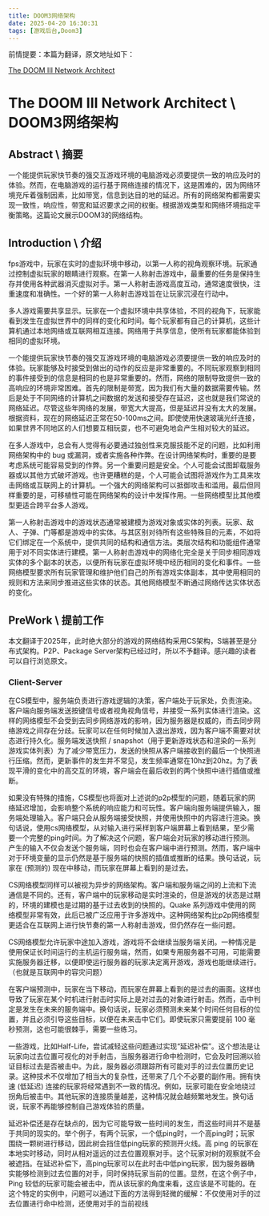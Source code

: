 ```yaml
---
title: DOOM3网络架构
date: 2025-04-20 16:30:31
tags: [游戏后台,Doom3]
---
```

前情提要：本篇为翻译，原文地址如下：

[The DOOM III Network Architect](https://fabiensanglard.net/doom3_documentation/The-DOOM-III-Network-Architecture.pdf)

# The DOOM III Network Architect \ DOOM3网络架构

## Abstract \ 摘要
一个能提供玩家快节奏的强交互游戏环境的电脑游戏必须要提供一致的响应及时的体验。然而，在电脑游戏的运行基于网络连接的情况下，这是困难的，因为网络环境充斥着强制因素，比如带宽，信息到达目的地的延迟。所有的网络架构都需要实现一致性，响应性，带宽和延迟要求之间的权衡。根据游戏类型和网络环境指定平衡策略。这篇论文展示DOOM3的网络结构。

## Introduction \ 介绍
fps游戏中，玩家在实时的虚拟环境中移动，以第一人称的视角观察环境。玩家通过控制虚拟玩家的眼睛进行观察。在第一人称射击游戏中，最重要的任务是保持生存并使用各种武器消灭虚拟对手。第一人称射击游戏高度互动，通常速度很快，注重速度和准确性。一个好的第一人称射击游戏旨在让玩家沉浸在行动中。

多人游戏需要共享显示。玩家在一个虚拟环境中共享体验，不同的视角下，玩家能看到发生在虚拟世界中的同样的变化和时间。每个玩家都有自己的计算机，这些计算机通过本地网络或互联网相互连接。网络用于共享信息，使所有玩家都能体验到相同的虚拟环境。

一个能提供玩家快节奏的强交互游戏环境的电脑游戏必须要提供一致的响应及时的体验。玩家能够及时接受到做出的动作的反应是非常重要的。不同玩家观察到相同的事件接受到的信息是相同的也是非常重要的。然而，网络的限制导致提供一致的高响应的环境非常困难。首先的限制是带宽，因为我们有大量的数据需要传输。然后是处于不同网络的计算机之间数据的发送和接受存在延迟，这也就是我们常说的网络延迟。尽管这些年网络的发展，带宽大大提高，但是延迟并没有太大的发展。根据资料，现在的网络延迟正常在50-100ms之间。即使使用快速玻璃光纤连接，如果世界不同地区的人们想要互相玩耍，也不可避免地会产生相对较大的延迟。

在多人游戏中，总会有人觉得有必要通过独创性来克服技能不足的问题，比如利用网络架构中的 bug 或漏洞，或者实施各种作弊。在设计网络架构时，重要的是要考虑系统可能容易受到的作弊。另一个重要问题是安全。个人可能会试图卸载服务器或以其他方式破坏游戏。也许更糟糕的是，个人可能会试图将游戏作为工具来攻击网络或互联网上的计算机。一个强大的网络架构可以抵御攻击和滥用。最后但同样重要的是，可移植性可能在网络架构的设计中发挥作用。一些网络模型比其他模型更适合跨平台多人游戏。

第一人称射击游戏中的游戏状态通常被建模为游戏对象或实体的列表。玩家、敌人、子弹、门等都是游戏中的实体。与其区别对待所有这些特殊目的元素，不如将它们绑定在一个系统中，提供共同的结构和通信方法。类层次结构和功能组件通常用于对不同实体进行建模。第一人称射击游戏中的网络化完全是关于同步相同游戏实体的多个副本的状态，以便所有玩家在虚拟环境中经历相同的变化和事件。一些网络模型要求所有玩家管理和维护他们自己的所有游戏实体副本，其中使用相同的规则和方法来同步推进这些实体的状态。其他网络模型不断通过网络传达实体状态的变化。

## PreWork \ 提前工作
本文翻译于2025年，此时绝大部分的游戏的网络结构采用CS架构，S端甚至是分布式架构。P2P、Package Server架构已经过时，所以不予翻译。感兴趣的读者可以自行浏览原文。

### Client-Server
在CS模型中，服务端负责进行游戏逻辑的决策，客户端处于玩家处，负责渲染。客户端向服务端发送按键信号或者视角视角信号，并接受一系列实体进行渲染。这样的网络模型不会受到去同步网络游戏的影响，因为服务器是权威的，而去同步网络游戏之间存在分歧。玩家可以在任何时候加入退出游戏，因为客户端不需要对状态进行持久化。服务端发送快照 / snapshot（用于更新游戏状态和渲染的一系列游戏实体列表）为了减少带宽压力，发送的快照从客户端接收到的最后一个快照进行压缩。然而，更新事件的发生并不常见，发生频率通常在10hz到20hz。为了表现平滑的变化中的高交互的环境，客户端会在最后收到的两个快照中进行插值或推断。

如果没有特殊的措施，CS模型也将面对上述说的p2p模型的问题，随着玩家的网络延迟增加，会影响整个系统的响应能力和可玩性。客户端向服务端提供输入，服务端处理输入。客户端只会从服务端接受快照，并使用快照中的内容进行渲染。换句话说，使用cs网络模型，从对输入进行采样到客户端屏幕上看到结果，至少需要一个完整的ping时间。为了解决这个问题，客户端会对玩家的移动进行预测。产生的输入不仅会发送个服务端，同时也会在客户端中进行预测。然而，客户端中对于环境变量的显示仍然是基于服务端的快照的插值或推断的结果。换句话说，玩家在 (预测的) 现在中移动，而玩家在屏幕上看到的是过去。

CS网络模型同样可以被视为异步的网络架构。客户端和服务端之间的上流和下流通信是不同的。还有，客户端中的玩家移动是实时渲染的，但是游戏的状态是过期的，环境的建模也是过期的基于过去收到的快照的。Quake 系列游戏中使用的网络模型非常有效，此后已被广泛应用于许多游戏中。这种网络架构比p2p网络模型更适合在互联网上进行快节奏的第一人称射击游戏，但仍然存在一些问题。

CS网络模型允许玩家中途加入游戏，游戏将不会继续当服务端关闭。一种情况是使用保证长时间运行的主机运行服务端，然而，如果专用服务器不可用，可能需要实施服务器迁移，以便即使运行服务器的玩家决定离开游戏，游戏也能继续进行。（也就是互联网中的容灾问题）

在客户端预测中，玩家在当下移动，而玩家在屏幕上看到的是过去的画面。这样也导致了玩家在某个时机进行射击时实际上是对过去的对象进行射击。然而，击中判定是发生在未来的服务端中。换句话说，玩家必须预测未来某个时间任何目标的位置，并且必须引导这些目标，以便在未来击中它们。即使玩家只需要提前 100 毫秒预测，这也可能很棘手，需要一些练习。

一些游戏，比如Half-Life，尝试减轻这些问题通过实现“延迟补偿”。这个想法是让玩家向过去位置可视化的对手射击，当服务器进行命中检测时，它会及时回溯以验证目标过去是否被击中。为此，服务器必须跟踪所有可能对手的过去位置历史记录。这种技术不仅增加了相当大的复杂性，还带来了几个不必要的副作用。拥有快速 (低延迟) 连接的玩家将经常遇到不一致的情况。例如，玩家可能在安全地绕过拐角后被击中。其他玩家的连接质量越差，这种情况就会越频繁地发生。换句话说，玩家不再能够控制自己游戏体验的质量。

延迟补偿还是存在缺点的，因为它可能导致一些时间的发生，而这些时间并不是基于共同的现实的。举个例子，有两个玩家，一个低ping时，一个高ping时；玩家围绕一颗树进行移动，因此树会挡住低ping玩家的预测开火线。高 ping 的玩家在本地实时移动，同时从相对遥远的过去位置观察对手。这个玩家对树的观察就不会被遮挡。在延迟补偿下，高ping玩家可以在此时击中低ping玩家，因为服务器确实能够检测到过去位置的对手，同时保持玩家当前的位置。显然，在这个例子中，Ping 较低的玩家可能会被击中，而从该玩家的角度来看，这应该是不可能的。在这个特定的实例中，问题可以通过下面的方法得到轻微的缓解：不仅使用对手的过去位置进行命中检测，还使用对手的当前视线